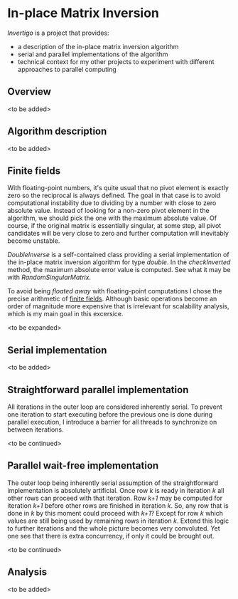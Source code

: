 # In-place Matrix Inversion

_Invertigo_ is a project that provides: 
* a description of the in-place matrix inversion algorithm
* serial and parallel implementations of the algorithm
* technical context for my other projects to experiment with different approaches to parallel computing

## Overview
\<to be added>

## Algorithm description
\<to be added>

## Finite fields
With floating-point numbers, it's quite usual that no pivot element is exactly zero so the reciprocal is always defined.
The goal in that case is to avoid computational instability due to dividing by a number with close to zero absolute value. 
Instead of looking for a non-zero pivot element in the algorithm, we should pick the one with the maximum absolute value.
Of course, if the original matrix is essentially singular, at some step, all pivot candidates will be very close to zero and further computation will inevitably become unstable.  
 
_DoubleInverse_ is a self-contained class providing a serial implementation of the in-place matrix inversion algorithm for type _double_.
In the _checkInverted_ method, the maximum absolute error value is computed. See what it may be with _RandomSingularMatrix_. 

To avoid being _floated away_ with floating-point computations I chose the precise arithmetic of [finite fields](https://en.wikipedia.org/wiki/Finite_field). 
Although basic operations become an order of magnitude more expensive that is irrelevant for scalability analysis, which is my main goal in this excersice.
  
\<to be expanded>

## Serial implementation
\<to be added>

## Straightforward parallel implementation
All iterations in the outer loop are considered inherently serial.
To prevent one iteration to start executing before the previous one is done during parallel execution, I introduce a barrier for all threads to synchronize on between iterations.

\<to be continued>

## Parallel wait-free implementation
The outer loop being inherently serial assumption of the straightforward implementation is absolutely artificial.
Once row _k_ is ready in iteration _k_ all other rows can proceed with that iteration. 
Row _k+1_ may be computed for iteration _k+1_ before other rows are finished in iteration _k_. So, any row that is done in _k_ by this moment could proceed with _k+1_? 
Except for row _k_ which values are still being used by remaining rows in iteration _k_. Extend this logic to further iterations and the whole picture becomes very convoluted.
Yet one see that there is extra concurrency, if only it could be brought out.   

\<to be continued>

## Analysis
\<to be added>

